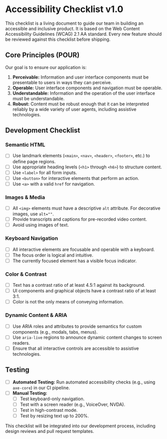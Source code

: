 # Accessibility Checklist v1.0

This checklist is a living document to guide our team in building an accessible and inclusive product. It is based on the Web Content Accessibility Guidelines (WCAG) 2.1 AA standard. Every new feature should be reviewed against this checklist before shipping.

## Core Principles (POUR)

Our goal is to ensure our application is:

1.  **Perceivable:** Information and user interface components must be presentable to users in ways they can perceive.
2.  **Operable:** User interface components and navigation must be operable.
3.  **Understandable:** Information and the operation of the user interface must be understandable.
4.  **Robust:** Content must be robust enough that it can be interpreted reliably by a wide variety of user agents, including assistive technologies.

## Development Checklist

### Semantic HTML

-   [ ] Use landmark elements (`<main>`, `<nav>`, `<header>`, `<footer>`, etc.) to define page regions.
-   [ ] Use appropriate heading levels (`<h1>` through `<h6>`) to structure content.
-   [ ] Use `<label>` for all form inputs.
-   [ ] Use `<button>` for interactive elements that perform an action.
-   [ ] Use `<a>` with a valid `href` for navigation.

### Images & Media

-   [ ] All `<img>` elements must have a descriptive `alt` attribute. For decorative images, use `alt=""`.
-   [ ] Provide transcripts and captions for pre-recorded video content.
-   [ ] Avoid using images of text.

### Keyboard Navigation

-   [ ] All interactive elements are focusable and operable with a keyboard.
-   [ ] The focus order is logical and intuitive.
-   [ ] The currently focused element has a visible focus indicator.

### Color & Contrast

-   [ ] Text has a contrast ratio of at least 4.5:1 against its background.
-   [ ] UI components and graphical objects have a contrast ratio of at least 3:1.
-   [ ] Color is not the only means of conveying information.

### Dynamic Content & ARIA

-   [ ] Use ARIA roles and attributes to provide semantics for custom components (e.g., modals, tabs, menus).
-   [ ] Use `aria-live` regions to announce dynamic content changes to screen readers.
-   [ ] Ensure that all interactive controls are accessible to assistive technologies.

## Testing

-   [ ] **Automated Testing:** Run automated accessibility checks (e.g., using `axe-core`) in our CI pipeline.
-   [ ] **Manual Testing:**
    -   [ ] Test keyboard-only navigation.
    -   [ ] Test with a screen reader (e.g., VoiceOver, NVDA).
    -   [ ] Test in high-contrast mode.
    -   [ ] Test by resizing text up to 200%.

This checklist will be integrated into our development process, including design reviews and pull request templates.